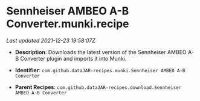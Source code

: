 # Sennheiser AMBEO A-B Converter.munki.recipe

_Last updated 2021-12-23 19:58:07Z_

- **Description**: Downloads the latest version of the Sennheiser AMBEO A-B Converter plugin and imports it into Munki.

- **Identifier**: `com.github.dataJAR-recipes.munki.Sennheiser AMBEO A-B Converter`

- **Parent Recipes**: `com.github.dataJAR-recipes.download.Sennheiser AMBEO A-B Converter`
